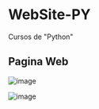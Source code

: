 # WebSite-PY
Cursos de "Python" 

<h2>Pagina Web</h2>


![image](https://github.com/user-attachments/assets/3205b4f4-7f25-4a55-84fd-839c516df4bd)

![image](https://github.com/user-attachments/assets/4df282b0-e01c-4012-9e71-aaf71eb7ca42)

